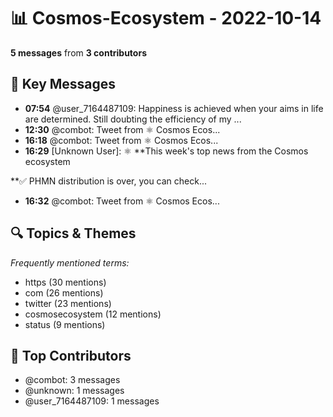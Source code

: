 # 📊 Cosmos-Ecosystem - 2022-10-14
**5 messages** from **3 contributors**

## 💬 Key Messages
- **07:54** @user_7164487109: Happiness is achieved when your aims in life are determined. Still doubting the efficiency of my ...
- **12:30** @combot: [‌‌‌‌‎⁠](https://twitter.com/CosmosEcosystem/status/1580898918396665858)Tweet from ⚛️ Cosmos Ecos...
- **16:18** @combot: [‌‌‌‌‎⁠](https://twitter.com/CosmosEcosystem/status/1580956164489379841)Tweet from ⚛️ Cosmos Ecos...
- **16:29** [Unknown User]: ⚛️ **This week's top news from the Cosmos ecosystem

**✅ PHMN distribution is over, you can check...
- **16:32** @combot: [‌‌‌‌‎⁠](https://twitter.com/CosmosEcosystem/status/1580959673716310025)Tweet from ⚛️ Cosmos Ecos...

## 🔍 Topics & Themes
*Frequently mentioned terms:*
- https (30 mentions)
- com (26 mentions)
- twitter (23 mentions)
- cosmosecosystem (12 mentions)
- status (9 mentions)

## 👥 Top Contributors
- @combot: 3 messages
- @unknown: 1 messages
- @user_7164487109: 1 messages